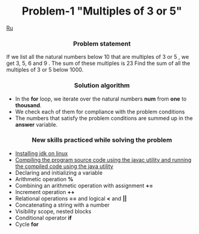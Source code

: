 <div id="header" align="center">
    <h1>Problem-1 "Multiples of 3 or 5"</h1>
</div>

[Ru](README_ru.md)

<div id="header" align="center">
    <h3>Problem statement</h3>
</div>

If we list all the natural numbers below 10 that are multiples of 3 or 5 , we get 3, 5, 6 and 9 . The sum of these multiples is 23
Find the sum of all the multiples of 3 or 5 below 1000.

<div id="header" align="center">
    <h3>Solution algorithm</h3>
</div>

* In the **for** loop, we iterate over the natural numbers **num** from **one** to **thousand**.
* We check each of them for compliance with the problem conditions
* The numbers that satisfy the problem conditions are summed up in the **answer** variable.

<div id="header" align="center">
    <h3>New skills practiced while solving the problem</h3>
</div>

* [Installing jdk on linux](https://java-practice.ru/blog/ustanovka-java.jsp)
* [Compiling the program source code using the javac utility and running the compiled code using the java utility](https://java-practice.ru/blog/kompilyaciya-java-koda.jsp)
* Declaring and initializing a variable
* Arithmetic operation **%**
* Combining an arithmetic operation with assignment **+=**
* Increment operation **++**
* Relational operations **==** and logical **<** and **||**
* Concatenating a string with a number
* Visibility scope, nested blocks
* Conditional operator **if**
* Cycle **for**

